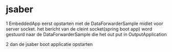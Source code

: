 # jsaber
1 EmbeddedApp eerst opstarten met de DataForwarderSample midlet voor server socket.
  het bericht van de cleint socket(spring boot app) word gestuurd naar de DataForwarderSample die het out put in OutputApplication
  
2 dan de jsaber boot applicatie opstarten 
